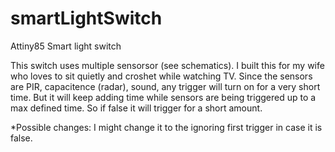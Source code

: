 # smartLightSwitch
Attiny85 Smart light switch

This switch uses multiple sensorsor (see schematics). I built this for my wife who loves to sit quietly and croshet while watching TV.
Since the sensors are PIR, capacitence (radar), sound, any trigger will turn on for a very short time. But it will keep adding time while sensors are being triggered up to a max defined time. So if false it will trigger for a short amount.

*Possible changes: I might change it to the ignoring first trigger in case it is false.

